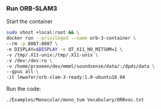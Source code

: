 ### Run ORB-SLAM3

Start the container

```bash
sudo xhost +local:root && \
docker run --privileged --name orb-3-container \
--rm -p 8087:8087 \
-e DISPLAY=$DISPLAY -e QT_X11_NO_MITSHM=1 \
-v /tmp/.X11-unix:/tmp/.X11-unix \
-v /dev:/dev:ro \
-v /home/praveen/dev/mmml/soundsense/data/:/dpds/data \
--gpus all \
-it lmwafer/orb-slam-3-ready:1.0-ubuntu18.04
```

Run the code:

```bash
./Examples/Monocular/mono_tum Vocabulary/ORBvoc.txt 
```
